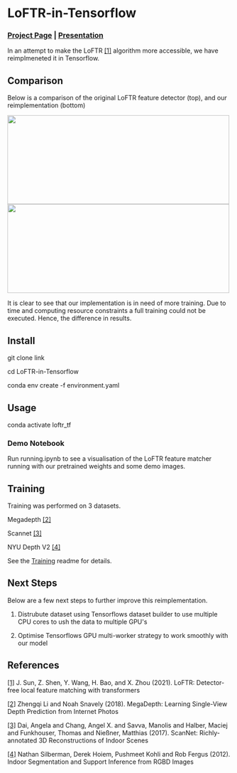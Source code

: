 # LoFTR-in-Tensorflow

### [Project Page](https://rohang9929.github.io/loftr-in-tensorflow/) | [Presentation](https://youtu.be/Gs9Jz6svLko)

In an attempt to make the LoFTR [[1]](#1) algorithm more accessible, we have reimplmeneted it in Tensorflow.



## Comparison

Below is a comparison of the original LoFTR feature detector (top), and our reimplementation (bottom)

<img src="https://user-images.githubusercontent.com/103215628/206869093-ceb952d8-0804-4c7c-aa0c-5992d2cf422e.png" width="500" height="200"> 
<img src="https://user-images.githubusercontent.com/103215628/206869097-229f213d-c249-4c79-ac99-35083e17f1d9.png" width="500" height="200">



It is clear to see that our implementation is in need of more training. Due to time and computing resource constraints a full training could not be executed. Hence, the difference in results.

## Install

git clone link

cd LoFTR-in-Tensorflow

conda env create -f environment.yaml

## Usage

conda activate loftr_tf

### Demo Notebook ###

Run running.ipynb to see a visualisation of the LoFTR feature matcher running with our pretrained weights and some demo images.

## Training

Training was performed on 3 datasets. 

Megadepth [[2]](#2)

Scannet [[3]](#3)

NYU Depth V2 [[4]](#4)

See the [Training](./docs/Training.md) readme for details.

## Next Steps

Below are a few next steps to further improve this reimplementation.

1. Distrubute dataset using Tensorflows dataset builder to use multiple CPU cores to ush the data to multiple GPU's

2. Optimise Tensorflows GPU multi-worker strategy to work smoothly with our model



## References
<a id="1">[[1]](#1)</a> 
J. Sun, Z. Shen, Y. Wang, H. Bao, and X. Zhou (2021). 
LoFTR: Detector-free local feature matching with transformers

<a id="2">[[2]](#2)</a> 
Zhengqi Li and Noah Snavely (2018).
MegaDepth: Learning Single-View Depth Prediction from Internet Photos

<a id="3">[[3]](#3)</a> 
Dai, Angela and Chang, Angel X. and Savva, Manolis and Halber, Maciej and Funkhouser, Thomas and Nießner, Matthias (2017). 
ScanNet: Richly-annotated 3D Reconstructions of Indoor Scenes

<a id="4">[[4]](#4)</a> 
Nathan Silberman, Derek Hoiem, Pushmeet Kohli and Rob Fergus (2012). 
Indoor Segmentation and Support Inference from RGBD Images
